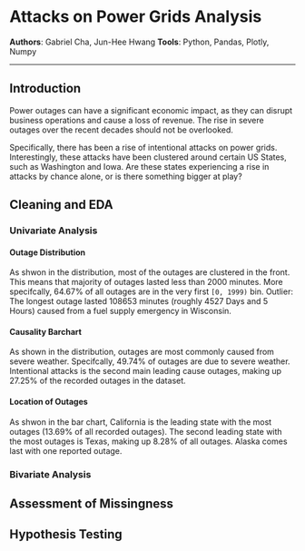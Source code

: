 # Attacks on Power Grids Analysis
**Authors**: Gabriel Cha, Jun-Hee Hwang
**Tools**: Python, Pandas, Plotly, Numpy

---
## Introduction 
Power outages can have a significant economic impact, as they can disrupt business operations and cause a loss of revenue. The rise in severe outages over the recent decades should not be overlooked. 

Specifically, there has been a rise of intentional attacks on power grids. Interestingly, these attacks have been clustered around certain US States, such as Washington and Iowa. Are these states experiencing a rise in attacks by chance alone, or is there something bigger at play? 


## Cleaning and EDA
### Univariate Analysis
#### Outage Distribution
As shwon in the distribution, most of the outages are clustered in the front. This means that majority of outages lasted less than 2000 minutes. More specifcally, 64.67% of all outages are in the very first `[0, 1999)` bin. Outlier: The longest outage lasted 108653 minutes (roughly 4527 Days and 5 Hours) caused from a fuel supply emergency in Wisconsin.
#### Causality Barchart
As shown in the distribution, outages are most commonly caused from severe weather. Specifcally, 49.74% of outages are due to severe weather. Intentional attacks is the second main leading cause outages, making up 27.25% of the recorded outages in the dataset.
#### Location of Outages 
As shwon in the bar chart, California is the leading state with the most outages (13.69% of all recorded outages). The second leading state with the most outages is Texas, making up 8.28% of all outages. Alaska comes last with one reported outage. 

### Bivariate Analysis





## Assessment of Missingness



## Hypothesis Testing


